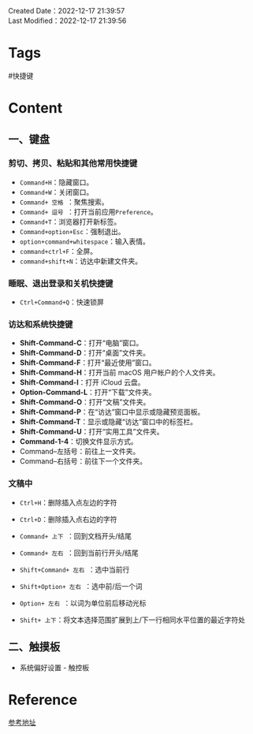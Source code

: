 Created Date：2022-12-17 21:39:57  
Last Modified：2022-12-17 21:39:56

# Tags

#快捷键

# Content

## 一、键盘

### 剪切、拷贝、粘贴和其他常用快捷键

- `Command+H`：隐藏窗口。
- `Command+W`：关闭窗口。
- `Command+ 空格 `：聚焦搜索。
- `Command+ 逗号 `：打开当前应用`Preference`。
- `Command+T`：浏览器打开新标签。
- `Command+option+Esc`：强制退出。
- `option+command+whitespace`：输入表情。
- `command+ctrl+F`：全屏。
- `command+shift+N`：访达中新建文件夹。

### 睡眠、退出登录和关机快捷键

- `Ctrl+Command+Q`：快速锁屏

### 访达和系统快捷键

- **Shift-Command-C**：打开“电脑”窗口。
- **Shift-Command-D**：打开“桌面”文件夹。
- **Shift-Command-F**：打开“最近使用”窗口。
- **Shift-Command-H**：打开当前 macOS 用户帐户的个人文件夹。
- **Shift-Command-I**：打开 iCloud 云盘。
- **Option-Command-L**：打开“下载”文件夹。
- **Shift-Command-O**：打开“文稿”文件夹。
- **Shift-Command-P**：在“访达”窗口中显示或隐藏预览面板。
- **Shift-Command-T**：显示或隐藏“访达”窗口中的标签栏。
- **Shift-Command-U**：打开“实用工具”文件夹。
- **Command-1-4**：切换文件显示方式。
- Command–左括号：前往上一文件夹。
- Command–右括号：前往下一个文件夹。

### 文稿中

- `Ctrl+H`：删除插入点左边的字符
		
- `Ctrl+D`：删除插入点右边的字符
		
- `Command+ 上下 `：回到文档开头/结尾
		
- `Command+ 左右 `：回到当前行开头/结尾
		
- `Shift+Command+ 左右 `：选中当前行
		
- `Shift+Option+ 左右 `：选中前/后一个词
		
- `Option+ 左右 `：以词为单位前后移动光标
		
- `Shift+ 上下`：将文本选择范围扩展到上/下一行相同水平位置的最近字符处

## 二、触摸板

- 系统偏好设置 - 触控板

# Reference

[参考地址](https://support.apple.com/zh-cn/HT201236)
